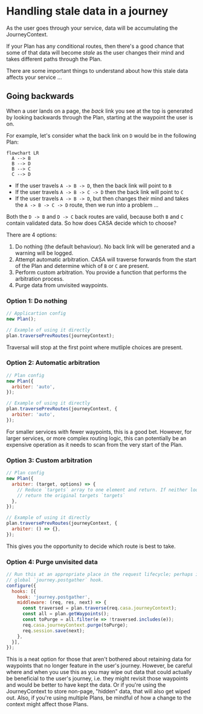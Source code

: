 # Handling stale data in a journey

As the user goes through your service, data will be accumulating the JourneyContext.

If your Plan has any conditional routes, then there's a good chance that some of that data will become _stale_ as the user changes their mind and takes different paths through the Plan.

There are some important things to understand about how this stale data affects your service ...


## Going backwards

When a user lands on a page, the _back_ link you see at the top is generated by looking backwards through the Plan, starting at the waypoint the user is on.

For example, let's consider what the back link on `D` would be in the following Plan:

```mermaid
flowchart LR
  A --> B
  B --> D
  B --> C
  C --> D
```

* If the user travels `A -> B -> D`, then the back link will point to `B`
* If the user travels `A -> B -> C -> D` then the back link will point to `C`
* If the user travels `A -> B -> D`, but then changes their mind and takes the `A -> B -> C -> D` route, then we run into a problem ...

Both the `D -> B` and `D -> C` back routes are valid, because both `B` and `C` contain validated data. So how does CASA decide which to choose?

There are 4 options:

1. Do nothing (the default behaviour). No back link will be generated and a warning will be logged.
2. Attempt automatic arbitration. CASA will traverse forwards from the start of the Plan and determine which of `B` or `C` are present.
3. Perform custom arbitration. You provide a function that performs the arbitration process.
4. Purge data from unvisited waypoints.

### Option 1: Do nothing

```javascript
// Applicartion config
new Plan();

// Example of using it directly
plan.traversePrevRoutes(journeyContext);
```

Traversal will stop at the first point where mutliple choices are present.

### Option 2: Automatic arbitration

```javascript
// Plan config
new Plan({
  arbiter: 'auto',
});

// Example of using it directly
plan.traversePrevRoutes(journeyContext, {
  arbiter: 'auto',
});
```

For smaller services with fewer waypoints, this is a good bet. However, for larger services, or more complex routing logic, this can potentially be an expensive operation as it needs to scan from the very start of the Plan.

### Option 3: Custom arbitration

```javascript
// Plan config
new Plan({
  arbiter: (target, options) => {
    // Reduce `targets` array to one element and return. If neither looks good,
    // return the original targets `targets`
  },
});

// Example of using it directly
plan.traversePrevRoutes(journeyContext, {
  arbiter: () => {},
});
```

This gives you the opportunity to decide which route is best to take.

### Option 4: Purge unvisited data

```javascript
// Run this at an appropriate place in the request lifecycle; perhaps in a
// global `journey.postgather` hook.
configure({
  hooks: [{
    hook: 'journey.postgather',
    middleware: (req, res, next) => {
      const traversed = plan.traverse(req.casa.journeyContext);
      const all = plan.getWaypoints();
      const toPurge = all.filter(e => !traversed.includes(e));
      req.casa.journeyContext.purge(toPurge);
      req.session.save(next);
    },
  }],
});
```

This is a neat option for those that aren't bothered about retaining data for waypoints that no longer feature in the user's journey. However, be careful where and when you use this as you may wipe out data that could actually be beneficial to the user's journey, i.e. they might revisit those waypoints and would be better to have kept the data. Or if you're using the JourneyContext to store non-page, "hidden" data, that will also get wiped out. Also, if you're using multiple Plans, be mindful of how a change to the context might affect those Plans.
